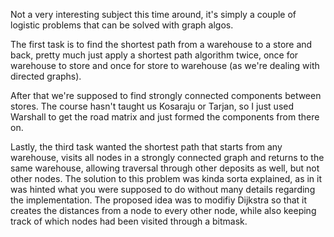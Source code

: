 Not a very interesting subject this time around, it's simply a couple of logistic problems that can be solved with graph algos.

The first task is to find the shortest path from a warehouse to a store and back, pretty much just apply a shortest path algorithm twice, once for warehouse to store and once for store to warehouse (as we're dealing with directed graphs).

After that we're supposed to find strongly connected components between stores. The course hasn't taught us Kosaraju or Tarjan, so I just used Warshall to get the road matrix and just formed the components from there on.

Lastly, the third task wanted the shortest path that starts from any warehouse, visits all nodes in a strongly connected graph and returns to the same warehouse, allowing traversal through other deposits as well, but not other nodes. The solution to this problem was kinda sorta explained, as in it was hinted what you were supposed to do without many details regarding the implementation. The proposed idea was to modifiy Dijkstra so that it creates the distances from a node to every other node, while also keeping track of which nodes had been visited through a bitmask.

